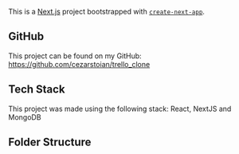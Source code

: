 This is a [Next.js](https://nextjs.org/) project bootstrapped with [`create-next-app`](https://github.com/vercel/next.js/tree/canary/packages/create-next-app).

## GitHub
This project can be found on my GitHub: https://github.com/cezarstoian/trello_clone

## Tech Stack
This project was made using the following stack: React, NextJS and MongoDB

## Folder Structure


